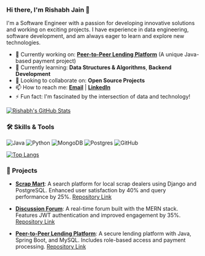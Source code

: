 ### Hi there, I'm Rishabh Jain 👋

I'm a Software Engineer with a passion for developing innovative solutions and working on exciting projects. I have experience in data engineering, software development, and am always eager to learn and explore new technologies.

- 🔭 Currently working on: **[Peer-to-Peer Lending Platform](#)** (A unique Java-based payment project)
- 🌱 Currently learning: **Data Structures & Algorithms**, **Backend Development**
- 👯 Looking to collaborate on: **Open Source Projects**
- 📫 How to reach me: **[Email](mailto:rishabh201224@gmail.com)** | **[LinkedIn](https://www.linkedin.com/in/rishabh-jain20122/)**
- ⚡ Fun fact: I'm fascinated by the intersection of data and technology!

[![Rishabh's GitHub Stats](https://github-readme-stats.vercel.app/api?username=your-username&show_icons=true&theme=radical)](https://github.com/rishabhjain1712)


### 🛠️ Skills & Tools

![Java](https://img.shields.io/badge/-Java-007396?logo=java&logoColor=white)
![Python](https://img.shields.io/badge/-Python-3776AB?logo=python&logoColor=white)
![MongoDB](https://img.shields.io/badge/-MongoDB-47A248?logo=mongodb&logoColor=white)
![Postgres](https://img.shields.io/badge/-Postgres-336791?logo=postgresql&logoColor=white)
![GitHub](https://img.shields.io/badge/-GitHub-181717?logo=github&logoColor=white)

[![Top Langs](https://github-readme-stats.vercel.app/api/top-langs/?username=rishabhjain1712&layout=compact)](https://github.com/rishabhjain1712)

### 🚀 Projects

- **[Scrap Mart](#)**: A search platform for local scrap dealers using Django and PostgreSQL. Enhanced user satisfaction by 40% and query performance by 25%. [Repository Link](https://github.com/rishabhjain1712/scrapmart)

- **[Discussion Forum](#)**: A real-time forum built with the MERN stack. Features JWT authentication and improved engagement by 35%. [Repository Link](https://github.com/rishabhjain1712/Discussion-Forum)

- **[Peer-to-Peer Lending Platform](#)**: A secure lending platform with Java, Spring Boot, and MySQL. Includes role-based access and payment processing. [Repository Link](https://github.com/rishabhjain1712/p2p-lending-platform)

